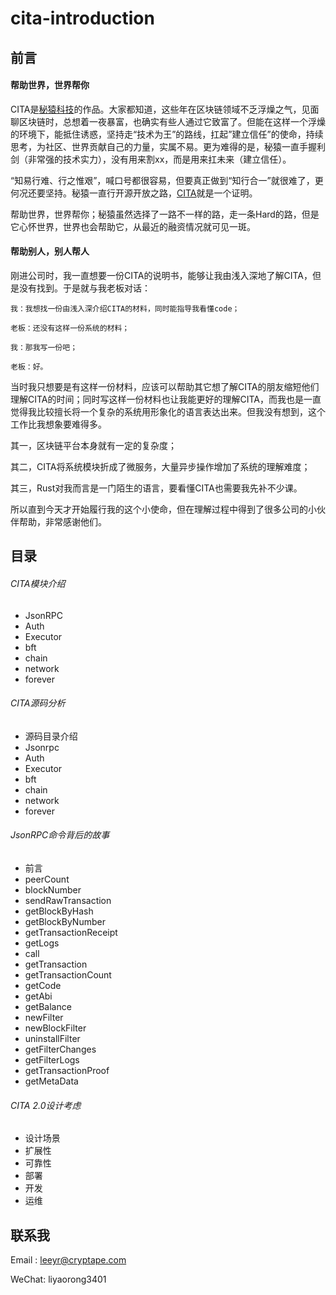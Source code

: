 # cita-introduction

## 前言
#### 帮助世界，世界帮你
 CITA是[秘猿科技](https://www.cryptape.com/#/)的作品。大家都知道，这些年在区块链领域不乏浮燥之气，见面聊区块链时，总想着一夜暴富，也确实有些人通过它致富了。但能在这样一个浮燥的环境下，能抵住诱惑，坚持走“技术为王”的路线，扛起”建立信任”的使命，持续思考，为社区、世界贡献自己的力量，实属不易。更为难得的是，秘猿一直手握利剑（非常强的技术实力），没有用来割xx，而是用来扛未来（建立信任）。

 “知易行难、行之惟艰”，喊口号都很容易，但要真正做到“知行合一”就很难了，更何况还要坚持。秘猿一直行开源开放之路，[CITA](https://github.com/cryptape/cita)就是一个证明。

 帮助世界，世界帮你；秘猿虽然选择了一路不一样的路，走一条Hard的路，但是它心怀世界，世界也会帮助它，从最近的融资情况就可见一斑。

#### 帮助别人，别人帮人
刚进公司时，我一直想要一份CITA的说明书，能够让我由浅入深地了解CITA，但是没有找到。于是就与我老板对话：

```
我：我想找一份由浅入深介绍CITA的材料，同时能指导我看懂code；

老板：还没有这样一份系统的材料；

我：那我写一份吧；

老板：好。
```
当时我只想要是有这样一份材料，应该可以帮助其它想了解CITA的朋友缩短他们理解CITA的时间；同时写这样一份材料也让我能更好的理解CITA，而我也是一直觉得我比较擅长将一个复杂的系统用形象化的语言表达出来。但我没有想到，这个工作比我想象要难得多。

其一，区块链平台本身就有一定的复杂度；

其二，CITA将系统模块折成了微服务，大量异步操作增加了系统的理解难度；

其三，Rust对我而言是一门陌生的语言，要看懂CITA也需要我先补不少课。

所以直到今天才开始履行我的这个小使命，但在理解过程中得到了很多公司的小伙伴帮助，非常感谢他们。

## 目录

###### CITA模块介绍
 - JsonRPC
 - Auth
 - Executor
 - bft
 - chain
 - network
 - forever


###### CITA源码分析
 - 源码目录介绍
 - Jsonrpc
 - Auth
 - Executor
 - bft
 - chain
 - network
 - forever

###### JsonRPC命令背后的故事
 - 前言
 - peerCount
 - blockNumber
 - sendRawTransaction
 - getBlockByHash
 - getBlockByNumber
 - getTransactionReceipt
 - getLogs
 - call
 - getTransaction
 - getTransactionCount
 - getCode
 - getAbi
 - getBalance
 - newFilter
 - newBlockFilter
 - uninstallFilter
 - getFilterChanges
 - getFilterLogs
 - getTransactionProof
 - getMetaData

###### CITA 2.0设计考虑
 - 设计场景
 - 扩展性
 - 可靠性
 - 部署
 - 开发
 - 运维

## 联系我
Email : leeyr@cryptape.com

WeChat: liyaorong3401

